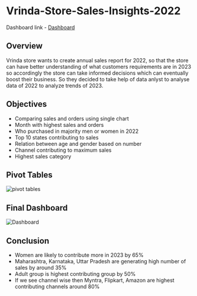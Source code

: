 # Vrinda-Store-Sales-Insights-2022

Dashboard link - [Dashboard]((https://www.novypro.com/project/vrinda-store-analysis-2022-dashboard))
## Overview 
Vrinda store wants to create annual sales report for 2022, so that the store can have better understanding of what customers requirements are in 2023 so accordingly the store can take informed decisions which can eventually boost their business. So they decided to take help of data anlyst to analyse data of 2022 to analyze trends of 2023.

## Objectives 
- Comparing sales and orders using single chart
- Month with highest sales and orders
- Who purchased in majority men or women in 2022
- Top 10 states contributing to sales
- Relation between age and gender based on number
- Channel contributing to maximum sales
- Highest sales category

## Pivot Tables
![pivot tables](https://github.com/TanmayTheAnalyst/Vrinda-Store-Sales-Insights-2022/assets/153390240/0c00534e-e1e7-4e45-8be3-7f133aec6265)

## Final Dashboard
![Dashboard](https://github.com/TanmayTheAnalyst/Vrinda-Store-Sales-Insights-2022/assets/153390240/b7524f8a-95ed-49d2-ab06-ceab73c571dd)

## Conclusion
- Women are likely to contribute more in 2023 by 65%
- Maharashtra, Karnataka, Uttar Pradesh are generating high number of sales by around 35%
- Adult group is highest contributing group by 50%
- If we see channel wise then Myntra, Flipkart, Amazon are highest contributing channels around 80%
